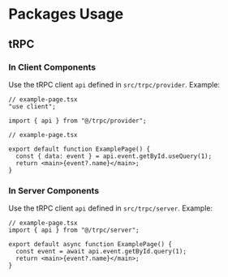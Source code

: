# Packages Usage

## tRPC

### In Client Components

Use the tRPC client `api` defined in `src/trpc/provider`. Example:

```tsx
// example-page.tsx
"use client";

import { api } from "@/trpc/provider";

// example-page.tsx

export default function ExamplePage() {
  const { data: event } = api.event.getById.useQuery(1);
  return <main>{event?.name}</main>;
}
```

### In Server Components

Use the tRPC client `api` defined in `src/trpc/server`. Example:

```tsx
// example-page.tsx
import { api } from "@/trpc/server";

export default async function ExamplePage() {
  const event = await api.event.getById.query(1);
  return <main>{event?.name}</main>;
}
```
